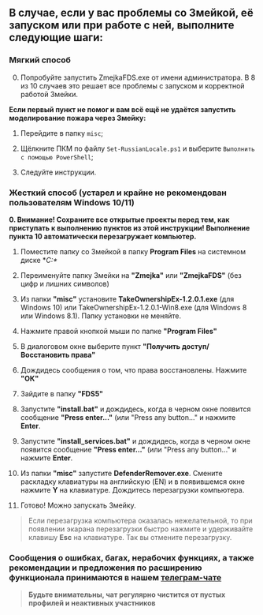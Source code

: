 ## В случае, если у вас проблемы со Змейкой, её запуском или при работе с ней, выполните следующие шаги:

### Мягкий способ

0. Попробуйте запустить ZmejkaFDS.exe от имени администратора. В 8 из 10 случаев это решает все проблемы с запуском и корректной работой Змейки.

**Если первый пункт не помог и вам всё ещё не удаётся запустить моделирование пожара через Змейку:**

1. Перейдите в папку `misc`;

2. Щёлкните ПКМ по файлу `Set-RussianLocale.ps1` и выберите `Выполнить с помощью PowerShell`;

3. Следуйте инструкции.

### Жесткий способ (устарел и крайне не рекомендован пользователям Windows 10/11)

**0. Внимание! Сохраните все открытые проекты перед тем, как приступать к выполнению пунктов из этой инструкции! Выполнение пункта 10 автоматически перезагружает компьютер.**

1. Поместите папку со Змейкой в папку **Program Files** на системном диске **C:\**

2. Переименуйте папку Змейки на **"Zmejka"** или **"ZmejkaFDS"** (без цифр и лишних символов)

3. Из папки **"misc"** установите **TakeOwnershipEx-1.2.0.1.exe** (для Windows 10) или TakeOwnershipEx-1.2.0.1-Win8.exe (для Windows 8 или Windows 8.1). Папку установки не меняйте.

4. Нажмите правой кнопкой мыши по папке **"Program Files"**

5. В диалоговом окне выберите пункт **"Получить доступ/Восстановить права"**

6. Дождидесь сообщения о том, что права восстановлены. Нажмите **"ОК"**

7. Зайдите в папку **"FDS5"**

8. Запустите **"install.bat"** и дождидесь, когда в черном окне появится сообщение **"Press enter..."** (или "Press any button..." и нажмите **Enter**.

9. Запустите **"install_services.bat"** и дождидесь, когда в черном окне появится сообщение **"Press enter..."** (или "Press any button..." и нажмите **Enter**.

10. Из папки **"misc"** запустите **DefenderRemover.exe**. Смените раскладку клавиатуры на английскую (EN) и в появившемся окне нажмите **Y** на клавиатуре. Дождитесь перезагрузки компьютера.

11. Готово! Можно запускать Змейку.

> Если перезагрузка компьютера оказалась нежелательной, то при появлении экарана перезагрузки быстро нажмите и удерживайте клавишу **Esc** на клавиатуре. Так вы отмените перезагрузку.

### Сообщения о ошибках, багах, нерабочих функциях, а также рекомендации и предложения по расширению функционала принимаются в нашем [**телеграм-чате**](https://t.me/+LdZFKLaDjIA1YWVi)
>**Будьте внимательны, чат регулярно чистится от пустых профилей и неактивных участников**